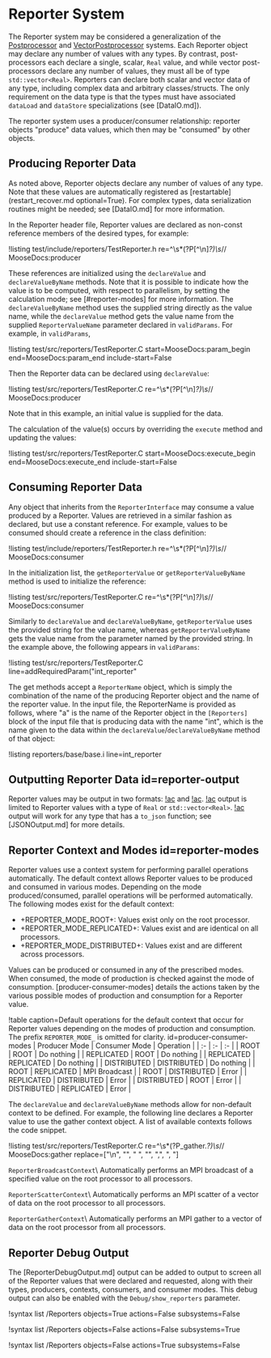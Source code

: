 # Reporter System

The Reporter system may be considered a generalization of the [Postprocessor](Postprocessors/index.md)
and [VectorPostprocessor](VectorPostprocessors/index.md) systems. Each Reporter
object may declare any number of values with any types. By contrast, post-processors
each declare a single, scalar, `Real` value, and while vector post-processors declare
any number of values, they must all be of type `std::vector<Real>`. Reporters can declare
both scalar and vector data of any type, including complex data and arbitrary
classes/structs. The only requirement on the data type is that the types must
have associated `dataLoad` and `dataStore` specializations (see [DataIO.md]).

The reporter system uses a producer/consumer relationship: reporter objects
"produce" data values, which then may be "consumed" by other objects.

## Producing Reporter Data

As noted above, Reporter objects declare any number of values of any type.
Note that these values are automatically registered as
[restartable](restart_recover.md optional=True). For complex types, data serialization routines
might be needed; see [DataIO.md] for more information.

In the Reporter header file, Reporter values are declared as non-const reference
members of the desired types, for example:

!listing test/include/reporters/TestReporter.h re=^\s*(?P<content>[^\n]*?)\s*// MooseDocs:producer

These references are initialized using the `declareValue` and `declareValueByName` methods.
Note that it is possible to indicate how the value is to be computed, with respect to parallelism, by setting
the calculation mode; see [#reporter-modes] for more information. The `declareValueByName` method
uses the supplied string directly as the value name, while the `declareValue` method
gets the value name from the supplied `ReporterValueName` parameter declared in
`validParams`. For example, in `validParams`,

!listing test/src/reporters/TestReporter.C start=MooseDocs:param_begin end=MooseDocs:param_end include-start=False

Then the Reporter data can be declared using `declareValue`:

!listing test/src/reporters/TestReporter.C re=^\s*(?P<content>[^\n]*?)\s*// MooseDocs:producer

Note that in this example, an initial value is supplied for the data.

The calculation of the value(s) occurs by overriding the `execute` method and updating the values:

!listing test/src/reporters/TestReporter.C start=MooseDocs:execute_begin end=MooseDocs:execute_end include-start=False

## Consuming Reporter Data

Any object that inherits from the `ReporterInterface` may consume a value produced by a Reporter.
Values are retrieved in a similar fashion as declared, but use a constant reference. For example,
values to be consumed should create a reference in the class definition:

!listing test/include/reporters/TestReporter.h re=^\s*(?P<content>[^\n]*?)\s*// MooseDocs:consumer

In the initialization list, the `getReporterValue` or `getReporterValueByName`
method is used to initialize the reference:

!listing test/src/reporters/TestReporter.C re=^\s*(?P<content>[^\n]*?)\s*// MooseDocs:consumer

Similarly to `declareValue` and `declareValueByName`, `getReporterValue` uses
the provided string for the value name, whereas `getReporterValueByName` gets
the value name from the parameter named by the provided string.
In the example above, the following appears in `validParams`:

!listing test/src/reporters/TestReporter.C line=addRequiredParam<ReporterName>("int_reporter"

The get methods accept a `ReporterName` object, which is simply the combination of the name
of the producing Reporter object and the name of the reporter value.
In the input file, the ReporterName is provided as follows, where "a" is the name of the
Reporter object in the `[Reporters]` block of the input file that is producing data
with the name "int", which is the name given to the data within the
`declareValue`/`declareValueByName` method of that object:

!listing reporters/base/base.i line=int_reporter

## Outputting Reporter Data id=reporter-output

Reporter values may be output in two formats: [!ac](CSV) and [!ac](JSON). [!ac](CSV) output
is limited to Reporter values with a type of `Real` or `std::vector<Real>`. [!ac](JSON) output will
work for any type that has a `to_json` function; see [JSONOutput.md] for more details.

## Reporter Context and Modes id=reporter-modes

Reporter values use a context system for performing parallel operations automatically. The default
context allows Reporter values to be produced and consumed in various modes. Depending on the mode
produced/consumed, parallel operations will be performed automatically. The following modes exist for
the default context:

- +REPORTER_MODE_ROOT+: Values exist only on the root processor.
- +REPORTER_MODE_REPLICATED+: Values exist and are identical on all processors.
- +REPORTER_MODE_DISTRIBUTED+: Values exist and are different across processors.

Values can be produced or consumed in any of the prescribed modes. When consumed, the mode of
production is checked against the mode of consumption. [producer-consumer-modes] details the
actions taken by the various possible modes of production and consumption for a Reporter value.

!table caption=Default operations for the default context that occur for Reporter values depending
               on the modes of production and consumption. The prefix `REPORTER_MODE_` is omitted
               for clarity.
       id=producer-consumer-modes
| Producer Mode | Consumer Mode | Operation |
| :- | :- | :- |
| ROOT | ROOT | Do nothing |
| REPLICATED | ROOT | Do nothing |
| REPLICATED | REPLICATED | Do nothing |
| DISTRIBUTED | DISTRIBUTED | Do nothing |
| ROOT | REPLICATED | MPI Broadcast |
| ROOT | DISTRIBUTED | Error |
| REPLICATED | DISTRIBUTED | Error |
| DISTRIBUTED | ROOT | Error |
| DISTRIBUTED | REPLICATED | Error |

The `declareValue` and `declareValueByName` methods allow for non-default context to be defined. For
example, the following line declares a Reporter value to use the gather context object. A list of
available contexts follows the code snippet.

!listing test/src/reporters/TestReporter.C re=^\s*(?P<content>_gather.*?)\s*// MooseDocs:gather
                                           replace=["\n", "", " ", "", ",", ", "]


`ReporterBroadcastContext`\\
Automatically performs an MPI broadcast of a specified value on the root processor to all processors.

`ReporterScatterContext`\\
Automatically performs an MPI scatter of a vector of data on the root processor to all processors.

`ReporterGatherContext`\\
Automatically performs an MPI gather to a vector of data on the root processor from all processors.

## Reporter Debug Output

The [ReporterDebugOutput.md] output can be added to output to screen all of the Reporter values that were declared and requested, along with their types, producers, contexts, consumers, and consumer modes. This debug output can also be enabled with the `Debug/show_reporters` parameter.

!syntax list /Reporters objects=True actions=False subsystems=False

!syntax list /Reporters objects=False actions=False subsystems=True

!syntax list /Reporters objects=False actions=True subsystems=False
